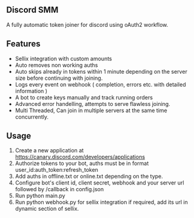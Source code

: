 ## Discord SMM

A fully automatic token joiner for discord using oAuth2 workflow.

## Features

- Sellix integration with custom amounts<br>
- Auto removes non working auths<br>
- Auto skips already in tokens within 1 minute depending on the server size before continuing with joining.<br>
- Logs every event on webhook ( completion, errors etc. with detailed information )<br>
- A bot to create keys manually and track running orders<br>
- Advanced error handelling, attempts to serve flawless joining.<br>
- Multi Threaded, Can join in multiple servers at the same time concurrently.

## Usage

1. Create a new application at https://canary.discord.com/developers/applications<br>
2. Authorize tokens to your bot, auths must be in format user_id:auth_token:refresh_token<br>
3. Add auths in offline.txt or online.txt depending on the type.<br>
4. Configure bot's client id, client secret, webhook and your server url followed by /callback in config.json<br>
5. Run python main.py<br>
6. Run python webhook.py for sellix integration if required, add its url in dynamic section of sellix.
